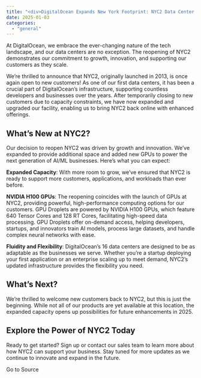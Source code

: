 ```yaml
---
title: "<div>DigitalOcean Expands New York Footprint: NYC2 Data Center Reopens to New Customers</div>"
date: 2025-01-03
categories: 
  - "general"
---
```


At DigitalOcean, we embrace the ever-changing nature of the tech landscape, and our data centers are no exception. The reopening of NYC2 demonstrates our commitment to growth, innovation, and supporting our customers as they scale.

We’re thrilled to announce that NYC2, originally launched in 2013, is once again open to new customers! As one of our first data centers, it has been a crucial part of DigitalOcean’s infrastructure, supporting countless developers and businesses over the years. After temporarily closing to new customers due to capacity constraints, we have now expanded and upgraded our facility, enabling us to bring NYC2 back online with enhanced offerings.

## What’s New at NYC2?

Our decision to reopen NYC2 was driven by growth and innovation. We’ve expanded to provide additional space and added new GPUs to power the next generation of AI/ML businesses. Here’s what you can expect:

**Expanded Capacity**: With more room to grow, we’ve ensured that NYC2 is ready to support more customers, applications, and workloads than ever before.

**NVIDIA H100 GPUs**: The reopening coincides with the launch of GPUs at NYC2, providing powerful, high-performance computing options for our customers. GPU Droplets are powered by NVIDIA H100 GPUs, which feature 640 Tensor Cores and 128 RT Cores, facilitating high-speed data processing. GPU Droplets offer on-demand access, helping developers, startups, and innovators train AI models, process large datasets, and handle complex neural networks with ease.

**Fluidity and Flexibility**: DigitalOcean’s 16 data centers are designed to be as adaptable as the businesses we serve. Whether you’re a startup deploying your first application or an enterprise scaling up to meet demand, NYC2’s updated infrastructure provides the flexibility you need.

## What’s Next?

We’re thrilled to welcome new customers back to NYC2, but this is just the beginning. While not all of our products are yet available at this location, the expanded capacity opens up possibilities for future enhancements in 2025.

## Explore the Power of NYC2 Today

Ready to get started? Sign up or contact our sales team to learn more about how NYC2 can support your business. Stay tuned for more updates as we continue to innovate and expand in the future.

Go to Source
